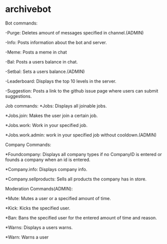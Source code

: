 # archivebot

Bot commands:

-Purge:
Deletes amount of messages specified in channel.(ADMIN)

-Info:
Posts information about the bot and server.

-Meme:
Posts a meme in chat

-Bal:
Posts a users balance in chat.

-Setbal:
Sets a users balance.(ADMIN)

-Leaderboard:
Displays the top 10 levels in the server.

-Suggestion:
Posts a link to the github issue page where users can submit suggestions.

 Job commands:
*Jobs:
Displays all joinable jobs.
 
*Jobs.join:
Makes the user join a certain job.

*Jobs.work:
Work in your specified job.

*Jobs.work.admin:
work in your specified job without cooldown.(ADMIN)


 Company Commands:

*Foundcompany:
Displays all company types if no CompanyID is entered or founds a company when an id is entered.

*Company.info:
Displays company info.

*Company.sellproducts:
Sells all products the company has in store.

 Moderation Commands(ADMIN):
 
*Mute:
Mutes a user or a specified amount of time.
 
*Kick:
Kicks the specified user.
 
*Ban:
Bans the specified user for the entered amount of time and reason.
 
*Warns:
Displays a users warns.
 
*Warn:
Warns a user
 
 
